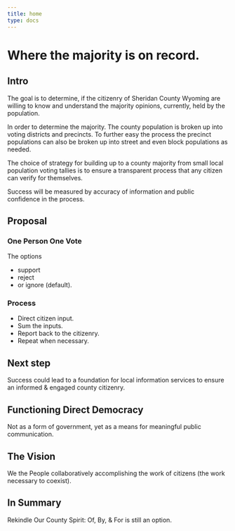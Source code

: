 ```yaml
---
title: home
type: docs
---
```


# Where the majority is on record.

## Intro
The goal is to determine, if the 
citizenry of Sheridan County Wyoming
are willing to know and understand
the majority opinions, currently,
held by the population.

In order to determine the 
majority. The county 
population is broken up into 
voting districts and precincts. To
further easy the process the precinct
populations can also be broken up
into street and even block populations 
as needed.

The choice of strategy for building up
to a county majority from small local 
population voting tallies is to ensure a 
transparent process that any citizen
can verify for themselves. 

Success will be measured by accuracy of 
information and public confidence in the 
process.

## Proposal
### One Person One Vote
The options
* support
* reject
* or  ignore (default).

### Process
* Direct citizen input. 
* Sum the inputs. 
* Report back to the citizenry. 
* Repeat when necessary.

## Next step
Success could lead to a foundation 
for local information services to ensure an
informed & engaged county citizenry.

## Functioning Direct Democracy
Not as a form of government, yet
as a means for meaningful 
public communication.

## The Vision 
We the People collaboratively 
accomplishing the work of citizens 
(the work necessary to coexist). 

## In Summary
Rekindle Our County Spirit:
Of, By, & For is still an option.
